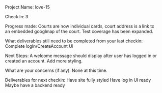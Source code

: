 Project Name: love-15

Check In: 3

Progress made:
Courts are now individual cards, court address is a link to an embedded googlmap of the court. Test coverage has been expanded.

What deliverables still need to be completed from your last checkin:
Complete logIn/CreateAccount UI

Next Steps:
A welcome message should display after user has logged in or created an account.
Add more styling.

What are your concerns (if any): 
None at this time.

Deliverables for next checkin:
Have site fully styled
Have log in UI ready
Maybe have a backend ready
